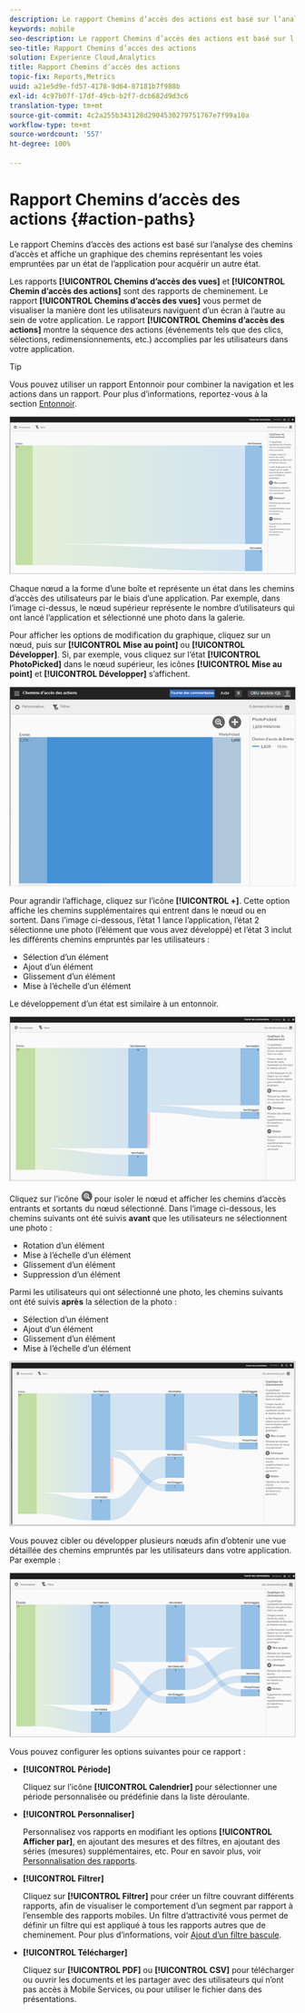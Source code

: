 ```yaml
---
description: Le rapport Chemins d’accès des actions est basé sur l’analyse des chemins d’accès et affiche un graphique des chemins représentant les voies empruntées par un état de l’application pour acquérir un autre état.
keywords: mobile
seo-description: Le rapport Chemins d’accès des actions est basé sur l’analyse des chemins d’accès et affiche un graphique des chemins représentant les voies empruntées par un état de l’application pour acquérir un autre état.
seo-title: Rapport Chemins d’accès des actions
solution: Experience Cloud,Analytics
title: Rapport Chemins d’accès des actions
topic-fix: Reports,Metrics
uuid: a21e5d9e-fd57-4178-9d64-87181b7f988b
exl-id: 4c97b07f-17df-49cb-b2f7-dcb682d9d3c6
translation-type: tm+mt
source-git-commit: 4c2a255b343128d2904530279751767e7f99a10a
workflow-type: tm+mt
source-wordcount: '557'
ht-degree: 100%

---
```


# Rapport Chemins d’accès des actions {#action-paths}

Le rapport Chemins d’accès des actions est basé sur l’analyse des chemins d’accès et affiche un graphique des chemins représentant les voies empruntées par un état de l’application pour acquérir un autre état.

Les rapports **[!UICONTROL Chemins d’accès des vues]** et **[!UICONTROL Chemin d’accès des actions]** sont des rapports de cheminement. Le rapport **[!UICONTROL Chemins d’accès des vues]** vous permet de visualiser la manière dont les utilisateurs naviguent d’un écran à l’autre au sein de votre application. Le rapport **[!UICONTROL Chemins d’accès des actions]** montre la séquence des actions (événements tels que des clics, sélections, redimensionnements, etc.) accomplies par les utilisateurs dans votre application.

>[!TIP]
>
>Vous pouvez utiliser un rapport Entonnoir pour combiner la navigation et les actions dans un rapport. Pour plus d’informations, reportez-vous à la section [Entonnoir](/help/using/usage/reports-funnel.md).

![](assets/action_paths.png)

Chaque nœud a la forme d’une boîte et représente un état dans les chemins d’accès des utilisateurs par le biais d’une application. Par exemple, dans l’image ci-dessus, le nœud supérieur représente le nombre d’utilisateurs qui ont lancé l’application et sélectionné une photo dans la galerie.

Pour afficher les options de modification du graphique, cliquez sur un nœud, puis sur **[!UICONTROL Mise au point]** ou **[!UICONTROL Développer]**. Si, par exemple, vous cliquez sur l’état **[!UICONTROL PhotoPicked]** dans le nœud supérieur, les icônes **[!UICONTROL Mise au point]** et **[!UICONTROL Développer]** s’affichent.

![](assets/action_paths_icons.png)

Pour agrandir l’affichage, cliquez sur l’icône **[!UICONTROL +]**. Cette option affiche les chemins supplémentaires qui entrent dans le nœud ou en sortent. Dans l’image ci-dessous, l’état 1 lance l’application, l’état 2 sélectionne une photo (l’élément que vous avez développé) et l’état 3 inclut les différents chemins empruntés par les utilisateurs :

* Sélection d’un élément
* Ajout d’un élément
* Glissement d’un élément
* Mise à l’échelle d’un élément

Le développement d’un état est similaire à un entonnoir.

![développer chemin d’action](assets/action_paths_expand.png)

Cliquez sur l’icône ![icône mise au point](assets/icon_focus.png) pour isoler le nœud et afficher les chemins d’accès entrants et sortants du nœud sélectionné. Dans l’image ci-dessous, les chemins suivants ont été suivis **avant** que les utilisateurs ne sélectionnent une photo :

* Rotation d’un élément
* Mise à l’échelle d’un élément
* Glissement d’un élément
* Suppression d’un élément

Parmi les utilisateurs qui ont sélectionné une photo, les chemins suivants ont été suivis **après** la sélection de la photo :

* Sélection d’un élément
* Ajout d’un élément
* Glissement d’un élément
* Mise à l’échelle d’un élément

![mise au point du chemin d’action](assets/action_paths_focus.png)

Vous pouvez cibler ou développer plusieurs nœuds afin d’obtenir une vue détaillée des chemins empruntés par les utilisateurs dans votre application. Par exemple :

![chemin d’action multi](assets/action_paths_mult.png)

Vous pouvez configurer les options suivantes pour ce rapport :

* **[!UICONTROL Période]**

   Cliquez sur l’icône **[!UICONTROL Calendrier]** pour sélectionner une période personnalisée ou prédéfinie dans la liste déroulante.

* **[!UICONTROL Personnaliser]**

   Personnalisez vos rapports en modifiant les options **[!UICONTROL Afficher par]**, en ajoutant des mesures et des filtres, en ajoutant des séries (mesures) supplémentaires, etc. Pour en savoir plus, voir [Personnalisation des rapports](/help/using/usage/reports-customize/reports-customize.md).

* **[!UICONTROL Filtrer]**

   Cliquez sur **[!UICONTROL Filtrer]** pour créer un filtre couvrant différents rapports, afin de visualiser le comportement d’un segment par rapport à l’ensemble des rapports mobiles. Un filtre d’attractivité vous permet de définir un filtre qui est appliqué à tous les rapports autres que de cheminement. Pour plus d’informations, voir [Ajout d’un filtre bascule](/help/using/usage/reports-customize/t-sticky-filter.md).

* **[!UICONTROL Télécharger]**

   Cliquez sur **[!UICONTROL PDF]** ou **[!UICONTROL CSV]** pour télécharger ou ouvrir les documents et les partager avec des utilisateurs qui n’ont pas accès à Mobile Services, ou pour utiliser le fichier dans des présentations.
